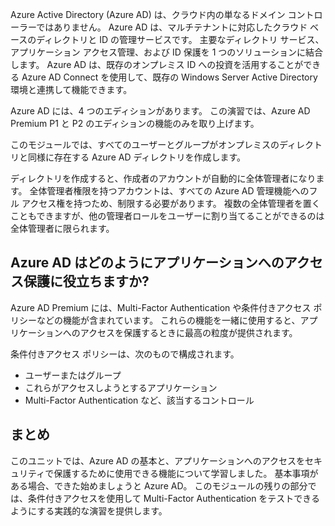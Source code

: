 Azure Active Directory (Azure AD) は、クラウド内の単なるドメイン コントローラーではありません。 Azure AD は、マルチテナントに対応したクラウド ベースのディレクトリと ID の管理サービスです。 主要なディレクトリ サービス、アプリケーション アクセス管理、および ID 保護を 1 つのソリューションに結合します。 Azure AD は、既存のオンプレミス ID への投資を活用することができる Azure AD Connect を使用して、既存の Windows Server Active Directory 環境と連携して機能できます。

Azure AD には、4 つのエディションがあります。 この演習では、Azure AD Premium P1 と P2 のエディションの機能のみを取り上げます。

このモジュールでは、すべてのユーザーとグループがオンプレミスのディレクトリと同様に存在する Azure AD ディレクトリを作成します。

ディレクトリを作成すると、作成者のアカウントが自動的に全体管理者になります。 全体管理者権限を持つアカウントは、すべての Azure AD 管理機能へのフル アクセス権を持つため、制限する必要があります。 複数の全体管理者を置くこともできますが、他の管理者ロールをユーザーに割り当てることができるのは全体管理者に限られます。

## <a name="how-can-azure-ad-help-you-protect-access-to-applications"></a>Azure AD はどのようにアプリケーションへのアクセス保護に役立ちますか?

Azure AD Premium には、Multi-Factor Authentication や条件付きアクセス ポリシーなどの機能が含まれています。 これらの機能を一緒に使用すると、アプリケーションへのアクセスを保護するときに最高の粒度が提供されます。

条件付きアクセス ポリシーは、次のもので構成されます。

- ユーザーまたはグループ
- これらがアクセスしようとするアプリケーション
- Multi-Factor Authentication など、該当するコントロール

## <a name="summary"></a>まとめ

このユニットでは、Azure AD の基本と、アプリケーションへのアクセスをセキュリティで保護するために使用できる機能について学習しました。 基本事項がある場合、できた始めましょうと Azure AD。 このモジュールの残りの部分では、条件付きアクセスを使用して Multi-Factor Authentication をテストできるようにする実践的な演習を提供します。
